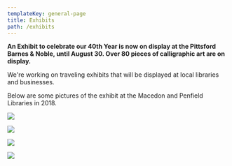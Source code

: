 ```yaml
---
templateKey: general-page
title: Exhibits
path: /exhibits
---
```

**An Exhibit to celebrate our 40th Year is now on display at the Pittsford Barnes & Noble, until August 30. Over 80 pieces of calligraphic art are on display.**

We're working on traveling exhibits that will be displayed at local libraries and businesses.

Below are some pictures of the exhibit at the Macedon and Penfield Libraries in 2018.

![](/img/penfieldlibrary1810_1.jpg)

![](/img/penfieldlibrary1810_2.jpg)

![](/img/penfieldlibrary1810_3.jpg)

![](/img/penfieldlibrary1810_4.jpg)
